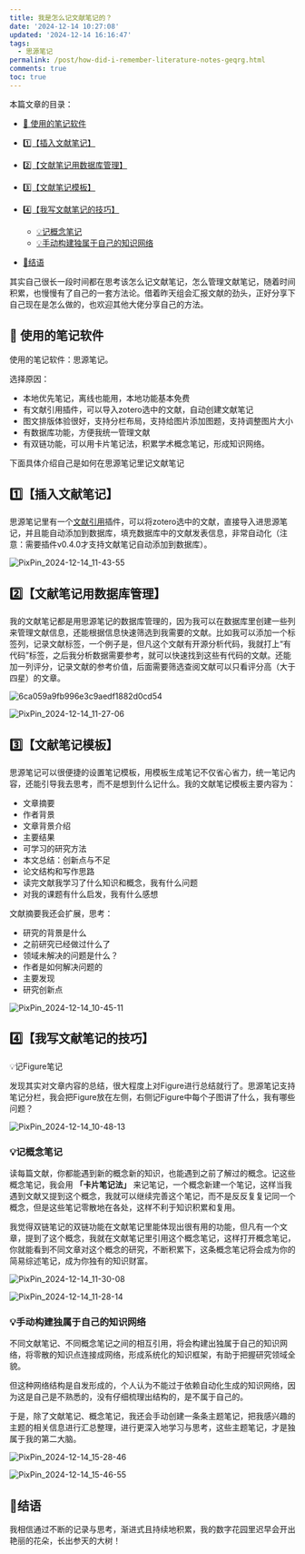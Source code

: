 ```yaml
---
title: 我是怎么记文献笔记的？
date: '2024-12-14 10:27:08'
updated: '2024-12-14 16:16:47'
tags:
  - 思源笔记
permalink: /post/how-did-i-remember-literature-notes-geqrg.html
comments: true
toc: true
---
```




本篇文章的目录：

* [📒 使用的笔记软件](#20241214155321-q3e6f6d)
* [1️⃣【插入文献笔记】](#20241214102745-3bgcvcg)
* [2️⃣【文献笔记用数据库管理】](#20241214102856-zr8jqq8)
* [3️⃣【文献笔记模板】](#20241214103211-zam1ahf)
* [4️⃣【我写文献笔记的技巧】](#20241214102735-8r8lzno)

  * [💡记概念笔记](#20241214103823-93lcjda)
  * [💡手动构建独属于自己的知识网络](#20241214115022-f30f9kc)
* [💪结语](#20241214115500-lfauw5o)

其实自己很长一段时间都在思考该怎么记文献笔记，怎么管理文献笔记，随着时间积累，也慢慢有了自己的一套方法论。借着昨天组会汇报文献的劲头，正好分享下自己现在是怎么做的，也欢迎其他大佬分享自己的方法。

## 📒 使用的笔记软件

使用的笔记软件：思源笔记。

选择原因：

* 本地优先笔记，离线也能用，本地功能基本免费
* 有文献引用插件，可以导入zotero选中的文献，自动创建文献笔记
* 图文排版体验很好，支持分栏布局，支持给图片添加图题，支持调整图片大小
* 有数据库功能，方便我统一管理文献
* 有双链功能，可以用卡片笔记法，积累学术概念笔记，形成知识网络。

下面具体介绍自己是如何在思源笔记里记文献笔记

## 1️⃣【插入文献笔记】

思源笔记里有一个[文献引用](https://github.com/WingDr/siyuan-plugin-citation)插件，可以将zotero选中的文献，直接导入进思源笔记，并且能自动添加到数据库，填充数据库中的文献发表信息，非常自动化（注意：需要插件v0.4.0才支持文献笔记自动添加到数据库）。

​![PixPin_2024-12-14_11-43-55](https://fastly.jsdelivr.net/gh/Achuan-2/PicBed@pic/assets/PixPin_2024-12-14_11-43-55-20241214114407-s757yjo.png)​

## 2️⃣【文献笔记用数据库管理】

我的文献笔记都是用思源笔记的数据库管理的，因为我可以在数据库里创建一些列来管理文献信息，还能根据信息快速筛选到我需要的文献。比如我可以添加一个标签列，记录文献标签，一个例子是，但凡这个文献有开源分析代码，我就打上“有代码”标签，之后我分析数据需要参考，就可以快速找到这些有代码的文献。还能加一列评分，记录文献的参考价值，后面需要筛选查阅文献可以只看评分高（大于四星）的文章。

​![6ca059a9fb996e3c9aedf1882d0cd54](https://fastly.jsdelivr.net/gh/Achuan-2/PicBed@pic/assets/6ca059a9fb996e3c9aedf1882d0cd54-20241214102734-3xug6tr.png)​

​![PixPin_2024-12-14_11-27-06](https://fastly.jsdelivr.net/gh/Achuan-2/PicBed@pic/assets/PixPin_2024-12-14_11-27-06-20241214112712-yvhzb7e.png)​

## 3️⃣【文献笔记模板】

思源笔记可以很便捷的设置笔记模板，用模板生成笔记不仅省心省力，统一笔记内容，还能引导我去思考，而不是想到什么记什么。我的文献笔记模板主要内容为：

* 文章摘要
* 作者背景
* 文章背景介绍
* 主要结果
* 可学习的研究方法
* 本文总结：创新点与不足
* 论文结构和写作思路
* 读完文献我学习了什么知识和概念，我有什么问题
* 对我的课题有什么启发，我有什么感想

文献摘要我还会扩展，思考：

* 研究的背景是什么
* 之前研究已经做过什么了
* 领域未解决的问题是什么？
* 作者是如何解决问题的
* 主要发现
* 研究创新点

​![PixPin_2024-12-14_10-45-11](https://fastly.jsdelivr.net/gh/Achuan-2/PicBed@pic/assets/PixPin_2024-12-14_10-45-11-20241214104518-1y0zb9r.png)​

## 4️⃣【我写文献笔记的技巧】

💡记Figure笔记

发现其实对文章内容的总结，很大程度上对Figure进行总结就行了。思源笔记支持笔记分栏，我会把Figure放在左侧，右侧记Figure中每个子图讲了什么，我有哪些问题？

​![PixPin_2024-12-14_10-48-13](https://fastly.jsdelivr.net/gh/Achuan-2/PicBed@pic/assets/PixPin_2024-12-14_10-48-13-20241214104816-imvjhwe.png)​

### 💡记概念笔记

读每篇文献，你都能遇到新的概念新的知识，也能遇到之前了解过的概念。记这些概念笔记，我会用 **「卡片笔记法」** 来记笔记，一个概念新建一个笔记，这样当我遇到文献又提到这个概念，我就可以继续完善这个笔记，而不是<span data-type="text" style="color: var(--b3-font-color1);">反反复复记同一个概念，但是这些笔记零散地在各处</span>，这样不利于知识积累和复用。

我觉得双链笔记的双链功能在文献笔记里能体现出很有用的功能，但凡有一个文章，提到了这个概念，我就在文献笔记里引用这个概念笔记，这样打开概念笔记，你就能看到不同文章对这个概念的研究，不断积累下，这条概念笔记将会成为你的简易综述笔记，成为你独有的知识财富。

​![PixPin_2024-12-14_11-30-08](https://fastly.jsdelivr.net/gh/Achuan-2/PicBed@pic/assets/PixPin_2024-12-14_11-30-08-20241214113015-hwrlmj1.png)​

​![PixPin_2024-12-14_11-28-14](https://fastly.jsdelivr.net/gh/Achuan-2/PicBed@pic/assets/PixPin_2024-12-14_11-28-14-20241214112816-nhimotp.png)​

### 💡手动构建独属于自己的知识网络

不同文献笔记、不同概念笔记之间的相互引用，将会构建出独属于自己的知识网络，将零散的知识点连接成网络，形成系统化的知识框架，有助于把握研究领域全貌。

但这种网络结构是自发形成的，个人认为不能过于依赖自动化生成的知识网络，因为这是自己是不熟悉的，没有仔细梳理出结构的，是不属于自己的。

于是，除了文献笔记、概念笔记，我还会手动创建一条条主题笔记，把我感兴趣的主题的相关信息进行汇总整理，进行更深入地学习与思考，这些主题笔记，才是独属于我的第二大脑。

​![PixPin_2024-12-14_15-28-46](https://fastly.jsdelivr.net/gh/Achuan-2/PicBed@pic/assets/PixPin_2024-12-14_15-28-46-20241214152849-2m4qgki.png)​

​![PixPin_2024-12-14_15-46-55](https://fastly.jsdelivr.net/gh/Achuan-2/PicBed@pic/assets/PixPin_2024-12-14_15-46-55-20241214154700-7yo3fvc.png)​

## 💪结语

我相信通过不断的记录与思考，渐进式且持续地积累，我的数字花园里迟早会开出艳丽的花朵，长出参天的大树！

‍
